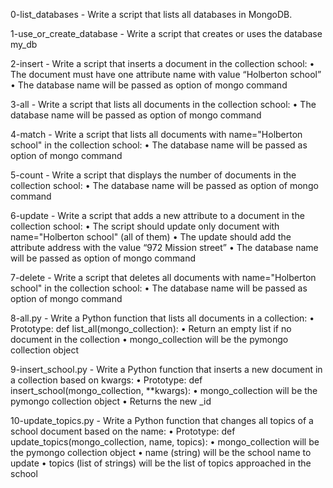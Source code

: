 0-list_databases - Write a script that lists all databases in MongoDB.

1-use_or_create_database - Write a script that creates or uses the database my_db

2-insert - Write a script that inserts a document in the collection school:
    • The document must have one attribute name with value “Holberton school”
    • The database name will be passed as option of mongo command

3-all - Write a script that lists all documents in the collection school:
    • The database name will be passed as option of mongo command

4-match - Write a script that lists all documents with name="Holberton school" in the collection school:
    • The database name will be passed as option of mongo command

5-count - Write a script that displays the number of documents in the collection school:
    • The database name will be passed as option of mongo command

6-update - Write a script that adds a new attribute to a document in the collection school:
    • The script should update only document with name="Holberton school" (all of them)
    • The update should add the attribute address with the value “972 Mission street”
    • The database name will be passed as option of mongo command

7-delete - Write a script that deletes all documents with name="Holberton school" in the collection school:
    • The database name will be passed as option of mongo command

8-all.py - Write a Python function that lists all documents in a collection:
    • Prototype: def list_all(mongo_collection):
    • Return an empty list if no document in the collection
    • mongo_collection will be the pymongo collection object

9-insert_school.py - Write a Python function that inserts a new document in a collection based on kwargs:
    • Prototype: def insert_school(mongo_collection, **kwargs):
    • mongo_collection will be the pymongo collection object
    • Returns the new _id

10-update_topics.py - Write a Python function that changes all topics of a school document based on the name:
    • Prototype: def update_topics(mongo_collection, name, topics):
    • mongo_collection will be the pymongo collection object
    • name (string) will be the school name to update
    • topics (list of strings) will be the list of topics approached in the school